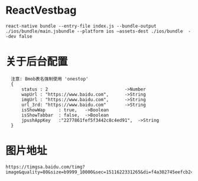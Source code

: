 # ReactVestbag

    react-native bundle --entry-file index.js --bundle-output ./ios/bundle/main.jsbundle --platform ios –assets-dest ./ios/bundle  --dev false
  
  
  
#  关于后台配置

      注意: Bmob表名强制使用 'onestop'
      {
          status : 2                             ->Number
          wapUrl : "https://www.baidu.com",      ->String
          imgUrl : "https://www.baidu.com",      ->String
          url_3rd: "https://www.baidu.com"       ->String
          isShowWap     : true,   ->Boolean
          isShowTabbar  : false,  ->Boolean
          jpushAppKey   :"2277861fef5f3442c8c4ed91",  ->String
      }


        
# 图片地址

    https://timgsa.baidu.com/timg?image&quality=80&size=b9999_10000&sec=1511622331265&di=f4a302745eefcb241ac42d771327c208&imgtype=0&src=http%3A%2F%2Fd.paper.i4.cn%2Fmax%2F2016%2F07%2F08%2F11%2F1467947204022_175808.jpg
